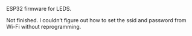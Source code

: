 ESP32 firmware for LEDS.

Not finished. I couldn’t figure out how to set the ssid and password from Wi-Fi without reprogramming.
